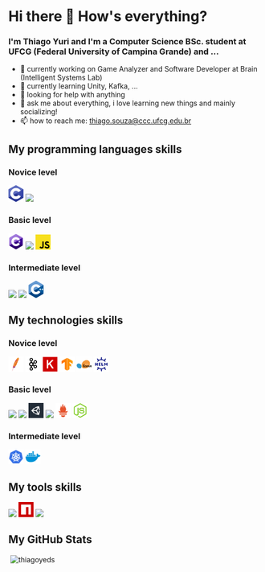 # Hi there 👋 How's everything?

### I'm **Thiago Yuri** and I'm a Computer Science BSc. student at UFCG (Federal University of Campina Grande) and ...

- 🔭 currently working on Game Analyzer and Software Developer at Brain (Intelligent Systems Lab)
- 🌱 currently learning Unity, Kafka, ...
- 🤔 looking for help with anything
- 💬 ask me about everything, i love learning new things and mainly socializing!
- 📫 how to reach me: thiago.souza@ccc.ufcg.edu.br

## My programming languages skills

### Novice level
<a href="https://www.learn-c.org"><img src="./icons/languages/c.png" width="30px"></a>
<a href="https://www.r-project.org"><img src="./icons/languages/r.ico" width="30px"></a>

### Basic level
<a href="https://docs.microsoft.com/en-us/dotnet/csharp/"><img src="./icons/languages/c sharp.png" width="30px"></a>
<a href="https://golang.org"><img src="./icons/languages/golang.ico" width="30px"></a>
<a href="https://golang.org"><img src="./icons/languages/javascript.png" width="30px"></a>

### Intermediate level
<a href="https://www.oracle.com/java/"><img src="./icons/languages/java.ico" width="30px"></a>
<a href="https://www.python.org"><img src="./icons/languages/python.ico" width="30px"></a>
<a href="https://www.cplusplus.com"><img src="./icons/languages/c plus plus.png" width="30px"></a>


## My technologies skills

### Novice level
<a href="https://www.apache.org"><img src="./icons/technologies/apache.png" width="30px"></a>
<a href="https://kafka.apache.org"><img src="./icons/technologies/kafka.png" width="30px"></a>
<a href="https://keras.io"><img src="./icons/technologies/keras.png" width="30px"></a>
<a href="https://www.tensorflow.org"><img src="./icons/technologies/tensorflow.png" width="30px"></a>
<a href="https://scikit-learn.org/stable/_static/scikit-learn-logo-small.png"><img src="./icons/technologies/scikit learn.png" width="30px"></a>
<a href=""><img src="./icons/technologies/helm.jpg" width="30px"></a>

### Basic level
<a href="http://geoserver.org"><img src="./icons/technologies/geoserver.ico" width="30px"></a>
<a href="https://spring.io/projects/spring-boot"><img src="./icons/technologies/spring boot.ico" width="30px"></a>
<a href="https://unity.com"><img src="./icons/technologies/unity.png" width="30px"></a>
<a href="https://www.datadoghq.com"><img src="./icons/technologies/datadog.ico" width="30px"></a>
<a href="https://prometheus.io"><img src="./icons/technologies/prometheus.png" width="30px"></a>
<a href="https://nodejs.org"><img src="./icons/technologies/nodejs.png" width="30px"></a>

### Intermediate level
<a href="https://kubernetes.io"><img src="./icons/technologies/kubernetes.png" width="30px"></a>
<a href="https://www.docker.com"><img src="./icons/technologies/docker.png" width="30px"></a>

## My tools skills

<a href="https://git-scm.com"><img src="./icons/tools/git.ico" width="30px"></a>
<a href="https://www.npmjs.com"><img src="./icons/tools/npm.png" width="30px"></a>
<a href="https://qgis.org/m"><img src="./icons/tools/qgis.ico" width="30px"></a>

## My GitHub Stats

<p>&nbsp;<img align="center" src="https://github-readme-stats.vercel.app/api?username=thiagoyeds&show_icons=true" alt="thiagoyeds" /></p>
